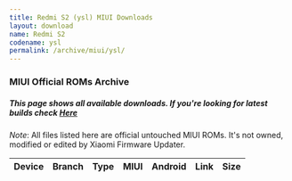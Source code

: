 ```yaml
---
title: Redmi S2 (ysl) MIUI Downloads
layout: download
name: Redmi S2
codename: ysl
permalink: /archive/miui/ysl/
---
```

### MIUI Official ROMs Archive
##### This page shows all available downloads. If you're looking for latest builds check [Here](/miui/ysl/)
*Note*: All files listed here are official untouched MIUI ROMs. It's not owned, modified or edited by Xiaomi Firmware Updater.


<div class="table-responsive-md" id="table-wrapper">
<table id="firmware" class="compact table table-striped table-hover table-sm">
    <thead class="thead-dark">
        <tr>
            <th>Device</th>
            <th>Branch</th>
            <th>Type</th>
            <th>MIUI</th>
            <th>Android</th>
            <th>Link</th>
            <th>Size</th>
        </tr>
    </thead>
    <script>loadMiuiDownloads('ysl')</script>
</table>
</div>


